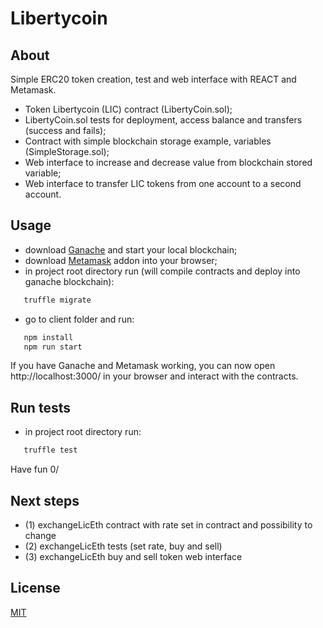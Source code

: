# Libertycoin

## About
Simple ERC20 token creation, test and web interface with REACT and Metamask.

* Token Libertycoin (LIC) contract (LibertyCoin.sol);
* LibertyCoin.sol tests for deployment, access balance and transfers (success and fails);
* Contract with simple blockchain storage example, variables (SimpleStorage.sol);
* Web interface to increase and decrease value from blockchain stored variable;
* Web interface to transfer LIC tokens from one account to a second account.

## Usage
* download [Ganache](https://www.trufflesuite.com/ganache) and start your local blockchain;
* download [Metamask](https://metamask.io/) addon into your browser;
* in project root directory run (will compile contracts and deploy into ganache blockchain):
```bash
   truffle migrate
```
* go to client folder and run:
```bash
   npm install
   npm run start
```
If you have Ganache and Metamask working, you can now open http://localhost:3000/ in your browser and interact with the contracts.

## Run tests
* in project root directory run:
```bash
   truffle test
```


Have fun 0/
 
## Next steps
* (1) exchangeLicEth contract with rate set in contract and possibility to change
* (2) exchangeLicEth tests (set rate, buy and sell)
* (3) exchangeLicEth buy and sell token web interface

## License
[MIT](https://choosealicense.com/licenses/mit/)